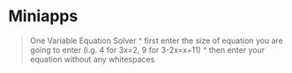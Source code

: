 # Miniapps

> One Variable Equation Solver
^ first enter the size of equation you are going to enter (i.g. 4 for 3x=2, 9 for 3-2x=x+11)
^ then enter your equation without any whitespaces
